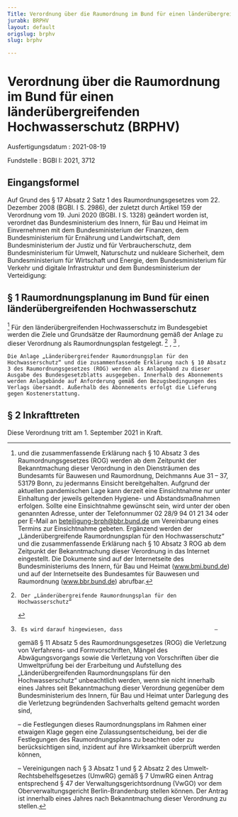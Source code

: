 ```yaml
---
Title: Verordnung über die Raumordnung im Bund für einen länderübergreifenden Hochwasserschutz
jurabk: BRPHV
layout: default
origslug: brphv
slug: brphv

---
```


# Verordnung über die Raumordnung im Bund für einen länderübergreifenden Hochwasserschutz (BRPHV)

Ausfertigungsdatum
:   2021-08-19

Fundstelle
:   BGBl I: 2021, 3712


## Eingangsformel

Auf Grund des § 17 Absatz 2 Satz 1 des Raumordnungsgesetzes vom 22.
Dezember 2008 (BGBl. I S. 2986), der zuletzt durch Artikel 159 der
Verordnung vom 19. Juni 2020 (BGBl. I S. 1328) geändert worden ist,
verordnet das Bundesministerium des Innern, für Bau und Heimat im
Einvernehmen mit dem Bundesministerium der Finanzen, dem
Bundesministerium für Ernährung und Landwirtschaft, dem
Bundesministerium der Justiz und für Verbraucherschutz, dem
Bundesministerium für Umwelt, Naturschutz und nukleare Sicherheit, dem
Bundesministerium für Wirtschaft und Energie, dem Bundesministerium
für Verkehr und digitale Infrastruktur und dem Bundesministerium der
Verteidigung:


## § 1 Raumordnungsplanung im Bund für einen länderübergreifenden Hochwasserschutz

[^F817842_01_BJNR371200021BJNE000200000]
Für den länderübergreifenden Hochwasserschutz im Bundesgebiet werden
die Ziele und Grundsätze der Raumordnung gemäß der Anlage zu dieser
Verordnung als Raumordnungsplan festgelegt.
[^F817842_02_BJNR371200021BJNE000200000]
,
[^F817842_03_BJNR371200021BJNE000200000]
,

    Die Anlage „Länderübergreifender Raumordnungsplan für den
    Hochwasserschutz“ und die zusammenfassende Erklärung nach § 10 Absatz
    3 des Raumordnungsgesetzes (ROG) werden als Anlageband zu dieser
    Ausgabe des Bundesgesetzblatts ausgegeben. Innerhalb des Abonnements
    werden Anlagebände auf Anforderung gemäß den Bezugsbedingungen des
    Verlags übersandt. Außerhalb des Abonnements erfolgt die Lieferung
    gegen Kostenerstattung.
[^F817842_01_BJNR371200021BJNE000200000]: [^F817842_02_BJNR371200021BJNE000200000]:     Der „Länderübergreifende Raumordnungsplan für den Hochwasserschutz“
    und die zusammenfassende Erklärung nach § 10 Absatz 3 des
    Raumordnungsgesetzes (ROG) werden ab dem Zeitpunkt der Bekanntmachung
    dieser Verordnung in den Diensträumen des Bundesamts für Bauwesen und
    Raumordnung, Deichmanns Aue 31 – 37, 53179 Bonn, zu jedermanns
    Einsicht bereitgehalten. Aufgrund der aktuellen pandemischen Lage kann
    derzeit eine Einsichtnahme nur unter Einhaltung der jeweils geltenden
    Hygiene- und Abstandsmaßnahmen erfolgen. Sollte eine Einsichtnahme
    gewünscht sein, wird unter der oben genannten Adresse, unter der
    Telefonnummer              02 28/9 94 01 21 34              oder per
    E-Mail an beteiligung-brph@bbr.bund.de um Vereinbarung eines Termins
    zur Einsichtnahme gebeten.               Ergänzend werden der
    „Länderübergreifende Raumordnungsplan für den Hochwasserschutz“ und
    die zusammenfassende Erklärung nach § 10 Absatz 3 ROG ab dem Zeitpunkt
    der Bekanntmachung dieser Verordnung in das Internet eingestellt. Die
    Dokumente sind auf der Internetseite des Bundesministeriums des
    Innern, für Bau und Heimat (www.bmi.bund.de) und auf der Internetseite
    des Bundesamtes für Bauwesen und Raumordnung (www.bbr.bund.de)
    abrufbar.
[^F817842_03_BJNR371200021BJNE000200000]:     Es wird darauf hingewiesen, dass                             –
    gemäß § 11 Absatz 5 des Raumordnungsgesetzes (ROG) die Verletzung von
    Verfahrens- und Formvorschriften, Mängel des Abwägungsvorgangs sowie
    die Verletzung von Vorschriften über die Umweltprüfung bei der
    Erarbeitung und Aufstellung des „Länderübergreifenden
    Raumordnungsplans für den Hochwasserschutz“ unbeachtlich werden, wenn
    sie nicht innerhalb eines Jahres seit Bekanntmachung dieser Verordnung
    gegenüber dem Bundesministerium des Innern, für Bau und Heimat unter
    Darlegung des die Verletzung begründenden Sachverhalts geltend gemacht
    worden sind,


    –                                die Festlegungen dieses
    Raumordnungsplans im Rahmen einer etwaigen Klage gegen eine
    Zulassungsentscheidung, bei der die Festlegungen des Raumordnungsplans
    zu beachten oder zu berücksichtigen sind, inzident auf ihre
    Wirksamkeit überprüft werden können,


    –                                Vereinigungen nach § 3 Absatz 1 und §
    2 Absatz 2 des Umwelt-Rechtsbehelfsgesetzes (UmwRG) gemäß § 7 UmwRG
    einen Antrag entsprechend § 47 der Verwaltungsgerichtsordnung (VwGO)
    vor dem Oberverwaltungsgericht Berlin-Brandenburg stellen können. Der
    Antrag ist innerhalb eines Jahres nach Bekanntmachung dieser
    Verordnung zu stellen.





## § 2 Inkrafttreten

Diese Verordnung tritt am 1. September 2021 in Kraft.

